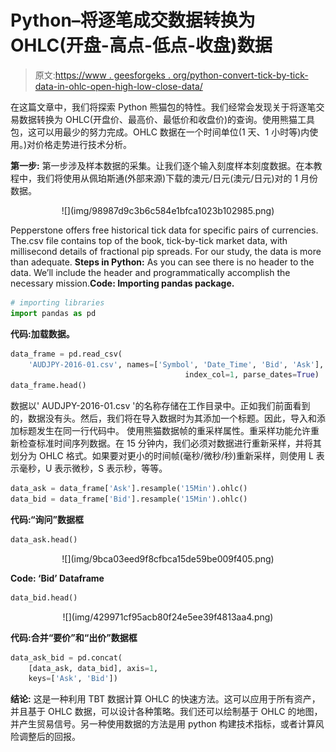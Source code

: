 # Python–将逐笔成交数据转换为 OHLC(开盘-高点-低点-收盘)数据

> 原文:[https://www . geesforgeks . org/python-convert-tick-by-tick-data-in-ohlc-open-high-low-close-data/](https://www.geeksforgeeks.org/python-convert-tick-by-tick-data-into-ohlc-open-high-low-close-data/)

在这篇文章中，我们将探索 Python 熊猫包的特性。我们经常会发现关于将逐笔交易数据转换为 OHLC(开盘价、最高价、最低价和收盘价)的查询。使用熊猫工具包，这可以用最少的努力完成。OHLC 数据在一个时间单位(1 天、1 小时等)内使用。)对价格走势进行技术分析。

**第一步:**
第一步涉及样本数据的采集。让我们逐个输入刻度样本刻度数据。在本教程中，我们将使用从佩珀斯通(外部来源)下载的澳元/日元(澳元/日元)对的 1 月份数据。

<center>![](img/98987d9c3b6c584e1bfca1023b102985.png)</center>

Pepperstone offers free historical tick data for specific pairs of currencies. The.csv file contains top of the book, tick-by-tick market data, with millisecond details of fractional pip spreads. For our study, the data is more than adequate.
**Steps in Python:**
As you can see there is no header to the data. We’ll include the header and programmatically accomplish the necessary mission.**Code: Importing pandas package.**

```py
# importing libraries
import pandas as pd
```

**代码:加载数据。**

```py
data_frame = pd.read_csv(
    'AUDJPY-2016-01.csv', names=['Symbol', 'Date_Time', 'Bid', 'Ask'],
                                       index_col=1, parse_dates=True)
data_frame.head()
```

数据以' AUDJPY-2016-01.csv '的名称存储在工作目录中。正如我们前面看到的，数据没有头。然后，我们将在导入数据时为其添加一个标题。因此，导入和添加标题发生在同一行代码中。
使用熊猫数据帧的重采样属性。重采样功能允许重新检查标准时间序列数据。在 15 分钟内，我们必须对数据进行重新采样，并将其划分为 OHLC 格式。如果要对更小的时间帧(毫秒/微秒/秒)重新采样，则使用 L 表示毫秒，U 表示微秒，S 表示秒，等等。

```py
data_ask = data_frame['Ask'].resample('15Min').ohlc()
data_bid = data_frame['Bid'].resample('15Min').ohlc()
```

**代码:“询问”数据框**

```py
data_ask.head()
```

<center>![](img/9bca03eed9f8cfbca15de59be009f405.png)</center>

**Code: ‘Bid’ Dataframe**

```py
data_bid.head()
```

<center>![](img/429971cf95acb80f24e5ee39f4813aa4.png)</center>

**代码:合并“要价”和“出价”数据框**

```py
data_ask_bid = pd.concat(
    [data_ask, data_bid], axis=1, 
    keys=['Ask', 'Bid'])
```

**结论:**
这是一种利用 TBT 数据计算 OHLC 的快速方法。这可以应用于所有资产，并且基于 OHLC 数据，可以设计各种策略。我们还可以绘制基于 OHLC 的地图，并产生贸易信号。另一种使用数据的方法是用 python 构建技术指标，或者计算风险调整后的回报。
